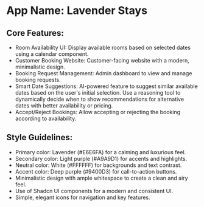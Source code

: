 # **App Name**: Lavender Stays

## Core Features:

- Room Availability UI: Display available rooms based on selected dates using a calendar component.
- Customer Booking Website: Customer-facing website with a modern, minimalistic design.
- Booking Request Management: Admin dashboard to view and manage booking requests.
- Smart Date Suggestions: AI-powered feature to suggest similar available dates based on the user's initial selection. Use a reasoning tool to dynamically decide when to show recommendations for alternative dates with better availability or pricing.
- Accept/Reject Bookings: Allow accepting or rejecting the booking according to availability.

## Style Guidelines:

- Primary color: Lavender (#E6E6FA) for a calming and luxurious feel.
- Secondary color: Light purple (#A9A9D1) for accents and highlights.
- Neutral color: White (#FFFFFF) for backgrounds and text contrast.
- Accent color: Deep purple (#9400D3) for call-to-action buttons.
- Minimalistic design with ample whitespace to create a clean and airy feel.
- Use of Shadcn UI components for a modern and consistent UI.
- Simple, elegant icons for navigation and key features.